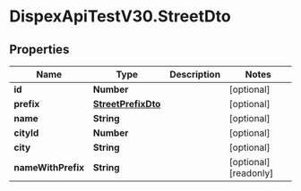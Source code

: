 # DispexApiTestV30.StreetDto

## Properties

Name | Type | Description | Notes
------------ | ------------- | ------------- | -------------
**id** | **Number** |  | [optional] 
**prefix** | [**StreetPrefixDto**](StreetPrefixDto.md) |  | [optional] 
**name** | **String** |  | [optional] 
**cityId** | **Number** |  | [optional] 
**city** | **String** |  | [optional] 
**nameWithPrefix** | **String** |  | [optional] [readonly] 


